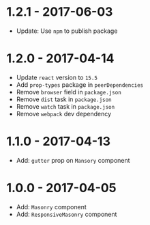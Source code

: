 # 1.2.1 - 2017-06-03

* Update: Use `npm` to publish package

# 1.2.0 - 2017-04-14

* Update `react` version to `15.5`
* Add `prop-types` package in `peerDependencies`
* Remove `browser` field in `package.json`
* Remove `dist` task in `package.json`
* Remove `watch` task in `package.json`
* Remove `webpack` dev dependency

# 1.1.0 - 2017-04-13

* Add: `gutter` prop on `Mansory` component

# 1.0.0 - 2017-04-05

* Add: `Masonry` component
* Add: `ResponsiveMasonry` component

